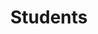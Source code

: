 ---
layout: students
permalink: /students/
title: Students
description: I am fortunate to be working/have worked with the following students and researchers.
nav: true
nav_order: 1

profiles:
  doctoral:
    - image: MohayeminIslam.png
      name: Mohayeminul Islam
      affiliation: UofA
      url: https://mohayemin.github.io
    - name: Akalanka Galappaththi
      image: AkalankaGalappaththi.jpg
      url: https://boneyag.github.io/
      affiliation: UofA
  masters:
    - image: AfiyaFahmidaSarah.jpeg
      name: Afiya Sarah
      affiliation: UofA
  alumni:
    - name: Max Ellis
      image: MaxEllis.jpg
      position: MSc
      startyear: 2019
      endyear: 2022
      affiliation: UofA
    - image: MansurGulami.jpg
      name: Mansur Gulami
      position: MSc
      startyear: 2021
      endyear: 2022
      affiliation: UofA
    - name: Henry Tang
      image: HenryTang.jpg
      position: MSc
      startyear: 2020
      endyear: 2022
      affiliation: UofA
    - name: Henry Tang
      image: HenryTang.jpg
      position: Undergrad RA
      startyear: 2019
      endyear: 2020
      affiliation: UofA
    - name: Xichen Pan
      image: XichenPan.png
      position: Undergrad RA
      startyear: 2021
      endyear: 2021
      affiliation: UofA
    - name: Xiaole Zeng
      image: XiaoleZeng.jpeg
      position: Undergrad RA
      startyear: 2021
      endyear: 2021
      affiliation: UofA
    - name: Varsha Ramesh
      image: VarshaRamesh.jpeg
      position: Mitacs Intern
      startyear: 2021
      endyear: 2021
      affiliation: UofA
    - name: Katherine Patenio
      image: KatherinePatenio.jpg
      position: Undergrad RA
      startyear: 2020
      endyear: 2021
      affiliation: UofA
    - name: Batyr Nuryyev
      image: BatyrNuryyev.png
      position: MSc
      startyear: 2019
      endyear: 2021
      affiliation: UofA
      url: https://batyr.dev
    - name: Rehab El-Hajj
      image: RehabElHajj.png
      position: Undergrad RA
      startyear: 2019
      endyear: 2020
      affiliation: UofA
    - name: Moein Owadi-Kareshk
      image: MoeinOwhadi.jpg
      position: MSc
      startyear: 2017
      endyear: 2020
      affiliation: UofA
    - name: Jennifer Mah
      image: JenniferMah.jpg
      position: High School Intern
      startyear: 2020
      endyear: 2020
      affiliation: UofA
    - name: Ryan Shukla
      image: RyanShukla.jpeg
      position: Undergrad RA
      startyear: 2019
      endyear: 2019
      affiliation: UofA
    - name: Lida Ling
      image: LidaLing.png
      position: Undergrad RA
      startyear: 2019
      endyear: 2019
      affiliation: UofA
    - name: Samer Al Masri
      image: SamerAlMasri.png
      position: MSc
      startyear: 2016
      endyear: 2018
      affiliation: UofA
    - name: Nazim Bhuiyan
      image: NazimBhuiyan.png
      position: Undergrad RA
      startyear: 2017
      endyear: 2018
      affiliation: UofA
    - name: Mehran Mahmoudi
      image: MehranMahmoudi.jpg
      position: MSc
      startyear: 2016
      endyear: 2018
      affiliation: UofA
      url: https://www.linkedin.com/in/mehrmoudi/
    - name: Linna Qian
      image: LinnaQian.png
      position: High School Intern
      startyear: 2018
      endyear: 2018
      affiliation: UofA
    - name: Jacob Reckhard
      position: Undergrad RA
      image: JacobReckhard.png
      startyear: 2018
      endyear: 2018
      affiliation: UofA
    - name: Fernando Lopez de la Mora
      position: MSc
      image: FernandoLopez.png
      startyear: 2016
      endyear: 2018
      affiliation: UofA
    - name: Benyamin Noori
      position: MSc
      image: BenyaminNoori.png
      startyear: 2016
      endyear: 2018
      affiliation: UofA
      url: https://www.linkedin.com/in/benyamin-noori-a58aa953/
    - name: Aida Radu
      position: Undergrad RA
      image: AidaRadu.png
      startyear: 2018
      endyear: 2018
      affiliation: UofA
    - name: Imtihan Ahmad
      startyear: 2018
      endyear: 2018
      position: Undergrad RA
      image: ImtihanAhmed.png
      url: https://www.linkedin.com/in/imtihan-ahmed/
      affiliation: UofA
    - name: Ajay Kumar Jha
      position: Postdoc
      startyear: 2020
      endyear: 2022
      affiliation: UofA
      image: Ajay.jpg
      url: https://hifromajay.github.io


---